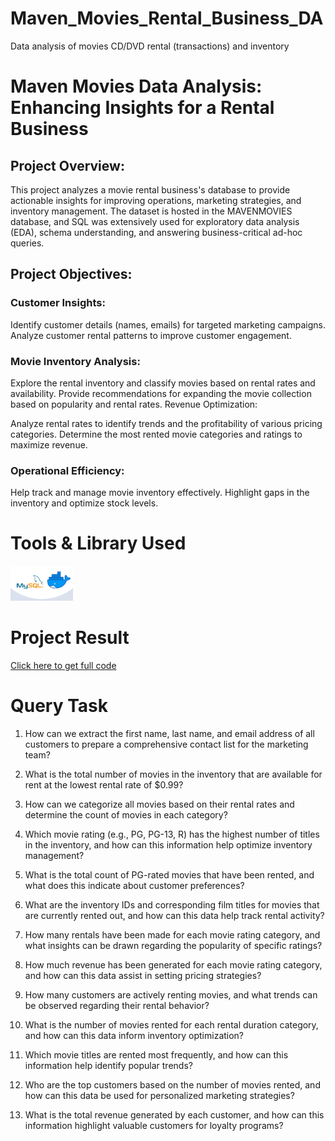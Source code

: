 # Maven_Movies_Rental_Business_DA
Data analysis of movies CD/DVD rental (transactions) and inventory

# Maven Movies Data Analysis: Enhancing Insights for a Rental Business

## Project Overview:
This project analyzes a movie rental business's database to provide actionable insights for improving operations, marketing strategies, and inventory management. The dataset is hosted in the MAVENMOVIES database, and SQL was extensively used for exploratory data analysis (EDA), schema understanding, and answering business-critical ad-hoc queries.

## Project Objectives:

### Customer Insights:

Identify customer details (names, emails) for targeted marketing campaigns.
Analyze customer rental patterns to improve customer engagement.

### Movie Inventory Analysis:

Explore the rental inventory and classify movies based on rental rates and availability.
Provide recommendations for expanding the movie collection based on popularity and rental rates.
Revenue Optimization:

Analyze rental rates to identify trends and the profitability of various pricing categories.
Determine the most rented movie categories and ratings to maximize revenue.

### Operational Efficiency:

Help track and manage movie inventory effectively.
Highlight gaps in the inventory and optimize stock levels.


# Tools & Library Used
[<img src="./IMAGES/IMG_MYSQL.jpg" alt="IMG_MYSQL.jpg" width="100"/>](https://www.mysql.com/) &nbsp;

# Project Result

[Click here to get full code](https://github.com/MaithiliGajbhiye/Maven_Movies_Rental_Business_DA/blob/main/MOVIES_RENTAL_CODE.sql)

# Query Task

1. How can we extract the first name, last name, and email address of all customers to prepare a comprehensive contact list for the marketing team?



2. What is the total number of movies in the inventory that are available for rent at the lowest rental rate of $0.99?



3. How can we categorize all movies based on their rental rates and determine the count of movies in each category?



4. Which movie rating (e.g., PG, PG-13, R) has the highest number of titles in the inventory, and how can this information help optimize inventory management?



5. What is the total count of PG-rated movies that have been rented, and what does this indicate about customer preferences?



6. What are the inventory IDs and corresponding film titles for movies that are currently rented out, and how can this data help track rental activity?



7. How many rentals have been made for each movie rating category, and what insights can be drawn regarding the popularity of specific ratings?



8. How much revenue has been generated for each movie rating category, and how can this data assist in setting pricing strategies?



9. How many customers are actively renting movies, and what trends can be observed regarding their rental behavior?



10. What is the number of movies rented for each rental duration category, and how can this data inform inventory optimization?



11. Which movie titles are rented most frequently, and how can this information help identify popular trends?



12. Who are the top customers based on the number of movies rented, and how can this data be used for personalized marketing strategies?



13. What is the total revenue generated by each customer, and how can this information highlight valuable customers for loyalty programs?
